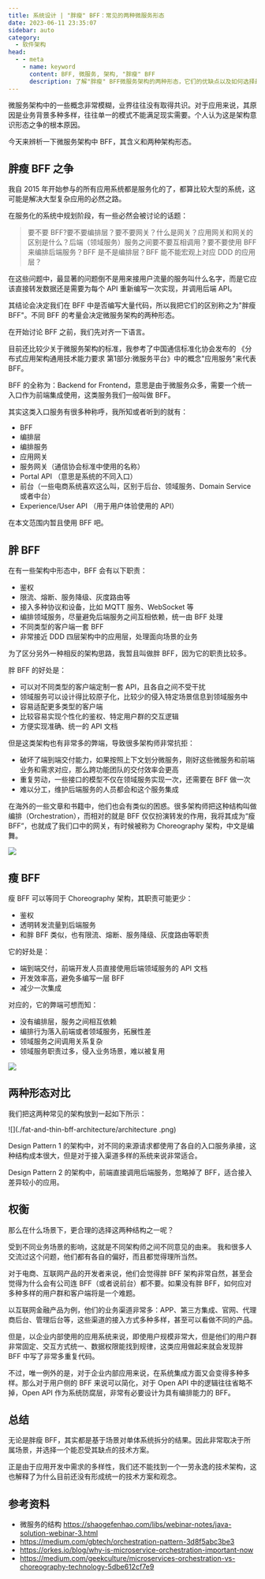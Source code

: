```yaml
---
title: 系统设计 | "胖瘦" BFF：常见的两种微服务形态
date: 2023-06-11 23:35:07
sidebar: auto
category: 
  - 软件架构
head:
  - - meta
    - name: keyword
      content: BFF, 微服务, 架构, "胖瘦" BFF
      description: 了解"胖瘦" BFF微服务架构的两种形态，它们的优缺点以及如何选择最适合的方案。
---
```


微服务架构中的一些概念非常模糊，业界往往没有取得共识。对于应用来说，其原因是业务背景多种多样，往往单一的模式不能满足现实需要。个人认为这是架构意识形态之争的根本原因。

今天来辨析一下微服务架构中 BFF，其含义和两种架构形态。

## 胖瘦 BFF 之争

我自 2015 年开始参与的所有应用系统都是服务化的了，都算比较大型的系统，这可能是解决大型复杂应用的必然之路。

在服务化的系统中规划阶段，有一些必然会被讨论的话题：

> 要不要 BFF?要不要编排层？要不要网关？什么是网关？应用网关和网关的区别是什么？后端（领域服务）服务之间要不要互相调用？要不要使用 BFF 来编排后端服务？BFF 是不是编排层？BFF 能不能宏观上对应 DDD 的应用层？

在这些问题中，最显著的问题倒不是用来接用户流量的服务叫什么名字，而是它应该直接转发数据还是需要为每个 API 重新编写一次实现，并调用后端 API。

其结论会决定我们在 BFF 中是否编写大量代码，所以我把它们的区别称之为"胖瘦 BFF"。不同 BFF 的考量会决定微服务架构的两种形态。

在开始讨论 BFF 之前，我们先对齐一下语言。

目前还比较少关于微服务架构的标准，我参考了中国通信标准化协会发布的 《分布式应用架构通用技术能力要求 第1部分:微服务平台》中的概念"应用服务"来代表 BFF。

BFF 的全称为：Backend for Frontend，意思是由于微服务众多，需要一个统一入口作为前端集成使用，这类服务我们一般叫做 BFF。

其实这类入口服务有很多种称呼，我所知或者听到的就有：

- BFF
- 编排层
- 编排服务
- 应用网关
- 服务网关（通信协会标准中使用的名称）
- Portal API （意思是系统的不同入口）
- 前台（一些电商系统喜欢这么叫，区别于后台、领域服务、Domain Service 或者中台）
- Experience/User  API （用于用户体验使用的 API）

在本文范围内暂且使用 BFF 吧。

## 胖 BFF

在有一些架构中形态中，BFF 会有以下职责：

- 鉴权
- 限流、熔断、服务降级、灰度路由等
- 接入多种协议和设备，比如 MQTT 服务、WebSocket 等
- 编排领域服务，尽量避免后端服务之间互相依赖，统一由 BFF 处理
- 不同类型的客户端一套 BFF
- 非常接近 DDD 四层架构中的应用层，处理面向场景的业务

为了区分另外一种相反的架构思路，我暂且叫做胖 BFF，因为它的职责比较多。

胖 BFF 的好处是：

- 可以对不同类型的客户端定制一套 API，且各自之间不受干扰
- 领域服务可以设计得比较原子化，比较少的侵入特定场景信息到领域服务中
- 容易适配更多类型的客户端
- 比较容易实现个性化的鉴权、特定用户群的交互逻辑
- 方便实现准确、统一的 API 文档

但是这类架构也有非常多的弊端，导致很多架构师非常抗拒：

- 破坏了端到端交付能力，如果按照上下文划分微服务，刚好这些微服务和前端业务和需求对应，那么跨功能团队的交付效率会更高
- 重复劳动，一些接口的模型不仅在领域服务实现一次，还需要在 BFF 做一次
- 难以分工，维护后端服务的人员都会和这个服务集成

在海外的一些文章和书籍中，他们也会有类似的困惑。很多架构师把这种结构叫做编排（Orchestration），而相对的就是 BFF 仅仅扮演转发的作用，我将其成为“瘦 BFF”，也就成了我们口中的网关，有时候被称为 Choreography 架构，中文是编舞。

![](./fat-and-thin-bff-architecture/fat.png)

## 瘦 BFF

瘦 BFF 可以等同于 Choreography 架构，其职责可能更少：

- 鉴权
- 透明转发流量到后端服务
- 和胖 BFF 类似，也有限流、熔断、服务降级、灰度路由等职责

它的好处是：

- 端到端交付，前端开发人员直接使用后端领域服务的 API 文档
- 开发效率高，避免多编写一层 BFF
- 减少一次集成

对应的，它的弊端可想而知： 

- 没有编排层，服务之间相互依赖
- 编排行为落入前端或者领域服务，拓展性差
- 领域服务之间调用关系复杂
- 领域服务职责过多，侵入业务场景，难以被复用

![](./fat-and-thin-bff-architecture/thin.png)

## 两种形态对比

我们把这两种常见的架构放到一起如下所示：

![](./fat-and-thin-bff-architecture/architecture .png)

Design Pattern 1 的架构中，对不同的来源请求都使用了各自的入口服务承接，这种结构成本很大，但是对于接入渠道多样的系统来说非常适合。

Design Pattern 2 的架构中，前端直接调用后端服务，忽略掉了 BFF，适合接入差异较小的应用。

## 权衡

那么在什么场景下，更合理的选择这两种结构之一呢？ 

受到不同业务场景的影响，这就是不同架构师之间不同意见的由来。 我和很多人交流过这个问题，他们都有各自的偏好，而且都觉得理所当然。

对于电商、互联网产品的开发者来说，他们会觉得胖 BFF 架构非常自然，甚至会觉得为什么会有公司连 BFF（或者说前台）都不要。如果没有胖 BFF，如何应对多种多样的用户群和客户端将是一个难题。

以互联网金融产品为例，他们的业务渠道非常多：APP、第三方集成、官网、代理商后台、管理后台等，这些渠道的接入方式多种多样，甚至可以看做不同的产品。

但是，以企业内部使用的应用系统来说，即使用户规模非常大，但是他们的用户群非常固定、交互方式统一、数据权限能找到规律，这类应用做起来就会发现胖 BFF 中写了非常多重复代码。

不过，唯一例外的是，对于企业内部应用来说，在系统集成方面又会变得多种多样。那么对于用户侧的 BFF 来说可以简化，对于 Open API 中的逻辑往往省略不掉，Open API 作为系统防腐层，非常有必要设计为具有编排能力的 BFF。

## 总结

无论是胖瘦 BFF，其实都是基于场景对单体系统拆分的结果。因此非常取决于所属场景，并选择一个能忍受其缺点的技术方案。

正是由于应用开发中需求的多样性，我们还不能找到一个一劳永逸的技术架构，这也解释了为什么目前还没有形成统一的技术方案和观念。

## 参考资料

- 微服务的结构 https://shaogefenhao.com/libs/webinar-notes/java-solution-webinar-3.html
- https://medium.com/gbtech/orchestration-pattern-3d8f5abc3be3
- https://orkes.io/blog/why-is-microservice-orchestration-important-now
- https://medium.com/geekculture/microservices-orchestration-vs-choreography-technology-5dbe612cf7e9
